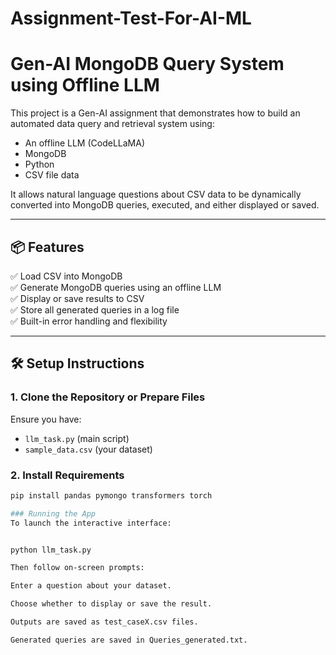 # Assignment-Test-For-AI-ML
# Gen-AI MongoDB Query System using Offline LLM

This project is a Gen-AI assignment that demonstrates how to build an automated data query and retrieval system using:
- An offline LLM (CodeLLaMA)
- MongoDB
- Python
- CSV file data

It allows natural language questions about CSV data to be dynamically converted into MongoDB queries, executed, and either displayed or saved.

---

## 📦 Features

✅ Load CSV into MongoDB  
✅ Generate MongoDB queries using an offline LLM  
✅ Display or save results to CSV  
✅ Store all generated queries in a log file  
✅ Built-in error handling and flexibility

---

## 🛠 Setup Instructions

### 1. Clone the Repository or Prepare Files

Ensure you have:
- `llm_task.py` (main script)
- `sample_data.csv` (your dataset)

### 2. Install Requirements

```bash
pip install pandas pymongo transformers torch

### Running the App
To launch the interactive interface:


python llm_task.py

Then follow on-screen prompts:

Enter a question about your dataset.

Choose whether to display or save the result.

Outputs are saved as test_caseX.csv files.

Generated queries are saved in Queries_generated.txt.
